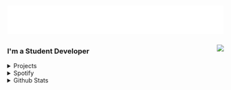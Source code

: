<h1 align="left">
  <img src="https://raw.githubusercontent.com/Crispy-Cream/Crispy-Cream/fa9740a2eb21238f25347affa0d7eea58d335ff6/assets/CrispyHeader.svg" alt="Hi there, I'm Callum" />
</h1>

<a href="https://discord.com/users/455139054464270345">
  <img src="https://lanyard-profile-readme.vercel.app/api/455139054464270345?animated=true&borderRadius=30px&bg=17181c" align="right" />
</a>


### I'm a Student Developer 

<details>
<summary>Projects</summary>
<br>

- [Projects](https://github.com/Crispy-Cream?tab=projects)
  - Vibe Discord Bot 
  - Personal Website
  - QOTD Discord Bot
  - Dreamers Network
  - Shandler
  - Github-API
  - And so much more.

<br><br>
</details>

<details>
<summary>Spotify</summary>
<br>

  
[![spotify-github-profile](https://spotify-github-profile.vercel.app/api/view?uid=tylermtexas&cover_image=true&theme=default)](https://github.com/kittinan/spotify-github-profile)

  
<br><br>
</details>

<details>
<summary>Github Stats</summary>
<br>

<a href="https://github.com/Crispy-Cream">
<img align="center" alt="Crispy's Github Stats" src="https://github-readme-stats.vercel.app/api?username=crispy-cream&show_icons=true&theme=dracula" /></a>
<br>
<a href="https://github.com/Crispy-Cream">
  <img align="center" src="https://github-readme-stats.vercel.app/api/top-langs/?username=crispy-cream&langs_count=8&theme=dracula&layout=compact" />
</a>

<br><br>
</details>
